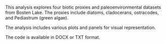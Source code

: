 This analysis explores four biotic proxies and paleoenvironmental datasets from Bosten Lake. The proxies include diatoms, cladocerans, ostracodes, and Pediastrum (green algae).

The analysis includes various plots and panels for visual representation.

The code is available in DOCX or TXT format.
